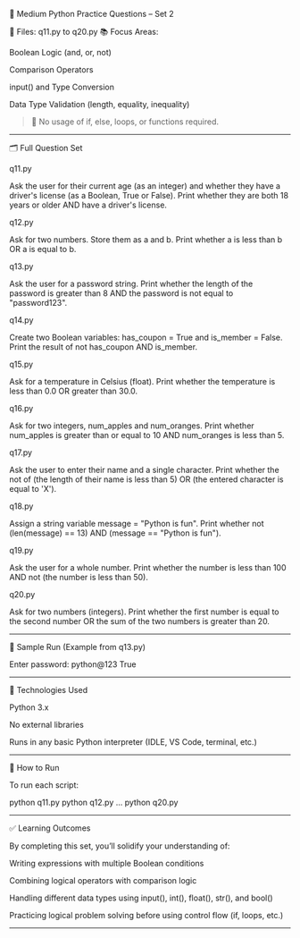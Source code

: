 🧠 Medium Python Practice Questions – Set 2

📁 Files: q11.py to q20.py
📚 Focus Areas:

Boolean Logic (and, or, not)

Comparison Operators

input() and Type Conversion

Data Type Validation (length, equality, inequality)


> 🚫 No usage of if, else, loops, or functions required.




---

🗂 Full Question Set

q11.py

Ask the user for their current age (as an integer) and whether they have a driver's license (as a Boolean, True or False). Print whether they are both 18 years or older AND have a driver's license.

q12.py

Ask for two numbers. Store them as a and b. Print whether a is less than b OR a is equal to b.

q13.py

Ask the user for a password string. Print whether the length of the password is greater than 8 AND the password is not equal to "password123".

q14.py

Create two Boolean variables: has_coupon = True and is_member = False. Print the result of not has_coupon AND is_member.

q15.py

Ask for a temperature in Celsius (float). Print whether the temperature is less than 0.0 OR greater than 30.0.

q16.py

Ask for two integers, num_apples and num_oranges. Print whether num_apples is greater than or equal to 10 AND num_oranges is less than 5.

q17.py

Ask the user to enter their name and a single character. Print whether the not of (the length of their name is less than 5) OR (the entered character is equal to 'X').

q18.py

Assign a string variable message = "Python is fun". Print whether not (len(message) == 13) AND (message == "Python is fun").

q19.py

Ask the user for a whole number. Print whether the number is less than 100 AND not (the number is less than 50).

q20.py

Ask for two numbers (integers). Print whether the first number is equal to the second number OR the sum of the two numbers is greater than 20.


---

🧪 Sample Run (Example from q13.py)

Enter password: python@123
True


---

🧰 Technologies Used

Python 3.x

No external libraries

Runs in any basic Python interpreter (IDLE, VS Code, terminal, etc.)



---

📎 How to Run

To run each script:

python q11.py
python q12.py
...
python q20.py


---

✅ Learning Outcomes

By completing this set, you’ll solidify your understanding of:

Writing expressions with multiple Boolean conditions

Combining logical operators with comparison logic

Handling different data types using input(), int(), float(), str(), and bool()

Practicing logical problem solving before using control flow (if, loops, etc.)



---